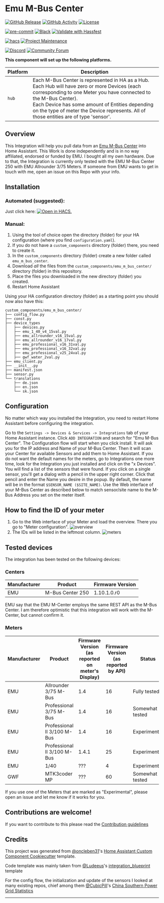 # Emu M-Bus Center

[![GitHub Release][releases-shield]][releases]
[![GitHub Activity][commits-shield]][commits]
[![License][license-shield]](LICENSE)

[![pre-commit][pre-commit-shield]][pre-commit]
[![Black][black-shield]][black]
[![Validate with Hassfest][hassfest-badge]][hassfest]

[![hacs][hacsbadge]][hacs]
[![Project Maintenance][maintenance-shield]][user_profile]

[![Discord][discord-shield]][discord]
[![Community Forum][forum-shield]][forum]

**This component will set up the following platforms.**

| Platform | Description                                                                                                                                                                                                                                                                                                        |
| -------- | ------------------------------------------------------------------------------------------------------------------------------------------------------------------------------------------------------------------------------------------------------------------------------------------------------------------ |
| `hub`    | Each M-Bus Center is represented in HA as a Hub.<br>Each Hub will have zero or more Devices (each corresponding to one Meter you have connected to the M-Bus Center).<br>Each Device has some amount of Entities depending on the type of meter the Device represents. All of those entities are of type 'sensor'. |

## Overview

This Integration will help you pull data from an [Emu M-Bus Center](https://www.emuag.ch/en/products/m-bus-data-logger/) into Home Assistant.
This Work is done independently and is in no way affiliated, endorsed or funded by EMU.
I bought all my own hardware. Due to that, the Integration is currently only tested with the EMU M-Bus Center 250 with EMU Allrounder 3/75 Meters.
If someone from EMU wants to get in touch with me, open an issue on this Repo with your info.

## Installation

### Automated (suggested):

Just click here: [![Open in HACS.][my-hacs-badge]][open-in-hacs]

### Manual:

1. Using the tool of choice open the directory (folder) for your HA configuration (where you find `configuration.yaml`).
2. If you do not have a `custom_components` directory (folder) there, you need to create it.
3. In the `custom_components` directory (folder) create a new folder called `emu_m_bus_center`.
4. Download _all_ the files from the `custom_components/emu_m_bus_center/` directory (folder) in this repository.
5. Place the files you downloaded in the new directory (folder) you created.
6. Restart Home Assistant

Using your HA configuration directory (folder) as a starting point you should now also have this:

```text
custom_components/emu_m_bus_center/
├── config_flow.py
├── const.py
├── device_types
│   ├── devices.py
│   ├── emu_1_40_v4_15val.py
│   ├── emu_allrounder_v16_15val.py
│   ├── emu_allrounder_v16_17val.py
│   ├── emu_professional_v16_31val.py
│   ├── emu_professional_v16_32val.py
│   ├── emu_professional_v25_24val.py
│   ├── gwf_water_2val.py
├── emu_client.py
├── __init__.py
├── manifest.json
├── sensor.py
└── translations
    ├── de.json
    ├── en.json
    └── sk.json

```

## Configuration

No matter which way you installed the Integration, you need to restart Home Assistant before configuring the integration.

Go to the `Settings -> Devices & Services -> Integrations` tab of your Home Assistant instance.
Click `ADD INTEGRATION` and search for "Emu M-Bus Center".
The Configuration flow will start when you click install.
It will ask you for the IP address and Name of your M-Bus Center.
Then it will scan your Center for available Sensors and add them to Home Assistant.
If you do not want the default names for the meters, go to Integrations one more time, look for the Integration you just installed and click on the "x Devices".
You will find a list of the sensors that were found. If you click on a single sensor, you'll get a dialog with a pencil in the upper right corner.
Click that pencil and enter the Name you desire in the popup. By default, the name will be in the format `$SENSOR_NAME ($SITE_NAME)`.
Use the Web interface of your M-Bus Center as described below to match sensor/site name to the M-Bus Address you set on the meter itself.

## How to find the ID of your meter

1. Go to the Web interface of your Meter and load the overview. There you go to "Meter configuration".
   ![overview][overviewimg]
2. The IDs will be listed in the leftmost column.
   ![meters][metersimg]

## Tested devices

The integration has been tested on the following devices:

### Centers

| Manufacturer | Product          | Firmware Version |
| ------------ | ---------------- | ---------------- |
| EMU          | M-Bus Center 250 | 1.10.1.0.r0      |

EMU say that the EMU M-Center employs the same REST API as the M-Bus Center. I am therefore optimistic that this integration will work with the M-Center, but cannot confirm it.

### Meters

| Manufacturer | Product                     | Firmware Version<br>(as reported on meter's Display) | Firmware Version<br>(as reported by API) | Status          |
|--------------|-----------------------------|------------------------------------------------------|------------------------------------------|-----------------|
| EMU          | Allrounder 3/75 M-Bus       | 1.4                                                  | 16                                       | Fully tested    |
| EMU          | Professional 3/75 M-Bus     | 1.4                                                  | 16                                       | Somewhat tested |
| EMU          | Professional II 3/100 M-Bus | 1.4                                                  | 16                                       | Experimental    |
| EMU          | Professional II 3/100 M-Bus | 1.4.1                                                | 25                                       | Experimental    |
| EMU          | 1/40                        | ???                                                  | 4                                        | Experimental    |
| GWF          | MTK3coder MP                | ???                                                  | 60                                       | Somewhat tested |

If you use one of the Meters that are marked as "Experimental", please open an issue and let me know if it works for you.

## Contributions are welcome!

If you want to contribute to this please read the [Contribution guidelines](CONTRIBUTING.md)

## Credits

This project was generated from [@oncleben31](https://github.com/oncleben31)'s [Home Assistant Custom Component Cookiecutter](https://github.com/oncleben31/cookiecutter-homeassistant-custom-component) template.

Code template was mainly taken from [@Ludeeus](https://github.com/ludeeus)'s [integration_blueprint][integration_blueprint] template

For the config flow, the initialization and update of the sensors I looked at many existing repos, chief among them [@CubicPill](https://github.com/CubicPill)'s [China Southern Power Grid Statistics](https://github.com/CubicPill/china_southern_power_grid_stat)

---

[integration_blueprint]: https://github.com/custom-components/integration_blueprint
[black]: https://github.com/psf/black
[black-shield]: https://img.shields.io/badge/code%20style-black-000000.svg
[commits-shield]: https://img.shields.io/github/commit-activity/y/redlukas/emu_mbus_center.svg
[commits]: https://github.com/redlukas/emu_mbus_center/commits/main
[hacs]: https://hacs.xyz
[hacsbadge]: https://img.shields.io/badge/HACS-Default-green.svg
[discord]: https://discord.gg/Qa5fW2R
[discord-shield]: https://img.shields.io/discord/330944238910963714.svg?style=flat&logo=discord
[forum-shield]: https://img.shields.io/badge/community-forum-brightgreen.svg
[forum]: https://community.home-assistant.io/
[license-shield]: https://img.shields.io/github/license/redlukas/emu_mbus_center.svg
[maintenance-shield]: https://img.shields.io/badge/maintainer-%40redlukas-blue.svg
[pre-commit]: https://github.com/pre-commit/pre-commit
[pre-commit-shield]: https://img.shields.io/badge/pre--commit-enabled-brightgreen
[releases-shield]: https://img.shields.io/github/release/redlukas/emu_mbus_center.svg
[releases]: https://github.com/redlukas/emu_mbus_center/releases
[user_profile]: https://github.com/redlukas
[hassfest-badge]: https://github.com/redlukas/emu_mbus_center/workflows/Validate%20with%20Hassfest/badge.svg
[hassfest]: https://developers.home-assistant.io/blog/2020/04/16/hassfest/
[open-in-hacs]: https://my.home-assistant.io/redirect/hacs_repository/?owner=redlukas&repository=emu_mbus_center&category=integration
[my-hacs-badge]: https://my.home-assistant.io/badges/hacs_repository.svg
[overviewimg]: ./images/overview.png
[metersimg]: ./images/meters.png
